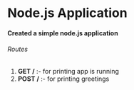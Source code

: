 # Node.js Application

#### Created a simple node.js application

###### Routes

1. **GET /** :- for printing app is running
2. **POST /** :- for printing greetings
